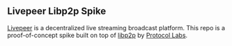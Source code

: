 ## Livepeer Libp2p Spike

[Livepeer](https://livepeer.org) is a decentralized live streaming broadcast platform. This
repo is a proof-of-concept spike built on top of [libp2p](https://github.com/libp2p) by [Protocol Labs](https://protocol.ai/).